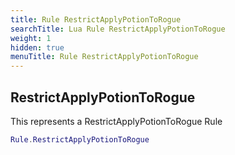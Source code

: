 ```yaml
---
title: Rule RestrictApplyPotionToRogue
searchTitle: Lua Rule RestrictApplyPotionToRogue
weight: 1
hidden: true
menuTitle: Rule RestrictApplyPotionToRogue
---
```

## RestrictApplyPotionToRogue

This represents a RestrictApplyPotionToRogue Rule
```lua
Rule.RestrictApplyPotionToRogue
```